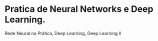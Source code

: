 # Pratica de Neural Networks e Deep Learning.

Rede Neural na Prática,
Deep Learning,
Deep Learning II
